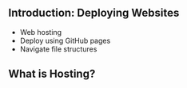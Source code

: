 ## Introduction: Deploying Websites

- Web hosting
- Deploy using GitHub pages
- Navigate file structures

## What is Hosting?
